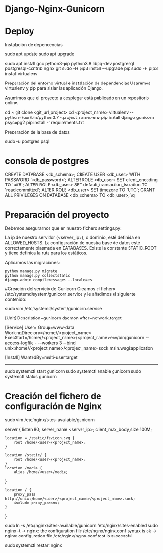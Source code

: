 # Django-Nginx-Gunicorn
# Deploy
Instalación de dependencias

sudo apt update
sudo apt upgrade

sudo apt install gcc python3-pip python3.8 libpq-dev postgresql postgresql-contrib nginx git
sudo -H pip3 install --upgrade pip
sudo -H pip3 install virtualenv

Preparación del entorno virtual e instalación de dependencias
Usaremos virtualenv y pip para aislar las aplicación Django.

Asumimos que el proyecto a desplegar está publicado en un repositorio online.


cd ~
git clone <git_url_project>
cd <project_name>
virtualenv --python=/usr/bin/python3.7 <project_name>env
pip install django gunicorn psycopg2
pip install -r requirements.txt

Preparación de la base de datos

sudo -u postgres psql

# consola de postgres
CREATE DATABASE <db_schema>;
CREATE USER <db_user> WITH PASSWORD '<db_password>';
ALTER ROLE <db_user> SET client_encoding TO 'utf8';
ALTER ROLE <db_user> SET default_transaction_isolation TO 'read committed';
ALTER ROLE <db_user> SET timezone TO 'UTC';
GRANT ALL PRIVILEGES ON DATABASE <db_schema> TO <db_user>;
\q


# Preparación del proyecto

Debemos asegurarnos que en nuestro fichero settings.py:

La ip de nuestro servidor (<server_ip>), o dominio, esté definida en ALLOWED_HOSTS.
La configuración de nuestra base de datos esté correctamente plasmada en DATABASES.
Existe la constante STATIC_ROOT y tiene definida la ruta para los estáticos.

Aplicamos las migraciones:

    python manage.py migrate
    python manage.py collectstatic
    django-admin compilemessages --locale=es

#Creación del servicio de Gunicorn
Creamos el fichero /etc/systemd/system/gunicorn.service y le añadimos el siguiente contenido:

sudo vim /etc/systemd/system/gunicorn.service


[Unit]
Description=gunicorn daemon
After=network.target

[Service]
User=<user>
Group=www-data
WorkingDirectory=/home/<user>/<project_name>
ExecStart=/home/<user>/<project_name>/<project_name>env/bin/gunicorn --access-logfile - --workers 3 --bind unix:/home/<user>/<project_name>/<project_name>.sock main.wsgi:application

[Install]
WantedBy=multi-user.target
  
----------------------------------
  
sudo systemctl start gunicorn
sudo systemctl enable gunicorn
sudo systemctl status gunicorn

  # Creación del fichero de configuración de Nginx
sudo vim /etc/nginx/sites-available/gunicorn 

server {
    listen 80;
    server_name <server_ip>; 
    client_max_body_size 100M;

    location = /static/favicon.svg { 
        root /home/<user>/<project_name>;
    }

    location /static/ {
        root /home/<user>/<project_name>;
    }
    location /media {
        alias /home/<user>/media;
  }

    location / {
        proxy_pass http://unix:/home/<user>/<project_name>/<project_name>.sock;
        include proxy_params;
    }
}
  
  
  
  
  sudo ln -s /etc/nginx/sites-available/gunicorn /etc/nginx/sites-enabled
  sudo nginx -t 
    → nginx: the configuration file /etc/nginx/nginx.conf syntax is ok
    → nginx: configuration file /etc/nginx/nginx.conf test is successful

  sudo systemctl restart nginx
